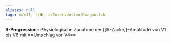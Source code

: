 ```yaml
---
aliases: null
tags: m/m11, f/🫀, a/Intervention/Diagnostik
---
```

**R-Progression**:: Physiologische Zunahme der [[R-Zacke]]-Amplitude von V1 bis V6 mit ==Umschlag vor V4==
